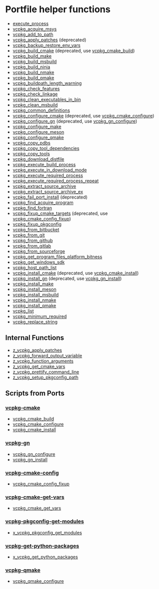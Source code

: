 <!-- Run regenerate.ps1 to extract scripts documentation -->

# Portfile helper functions
- [execute\_process](execute_process.md)
- [vcpkg\_acquire\_msys](vcpkg_acquire_msys.md)
- [vcpkg\_add\_to\_path](vcpkg_add_to_path.md)
- [vcpkg\_apply\_patches](vcpkg_apply_patches.md) (deprecated)
- [vcpkg\_backup\_restore\_env\_vars](vcpkg_backup_restore_env_vars.md)
- [vcpkg\_build\_cmake](vcpkg_build_cmake.md) (deprecated, use [vcpkg\_cmake\_build](ports/vcpkg-cmake/vcpkg_cmake_build.md))
- [vcpkg\_build\_make](vcpkg_build_make.md)
- [vcpkg\_build\_msbuild](vcpkg_build_msbuild.md)
- [vcpkg\_build\_ninja](vcpkg_build_ninja.md)
- [vcpkg\_build\_nmake](vcpkg_build_nmake.md)
- [vcpkg\_build\_qmake](vcpkg_build_qmake.md)
- [vcpkg\_buildpath\_length\_warning](vcpkg_buildpath_length_warning.md)
- [vcpkg\_check\_features](vcpkg_check_features.md)
- [vcpkg\_check\_linkage](vcpkg_check_linkage.md)
- [vcpkg\_clean\_executables\_in\_bin](vcpkg_clean_executables_in_bin.md)
- [vcpkg\_clean\_msbuild](vcpkg_clean_msbuild.md)
- [vcpkg\_common\_definitions](vcpkg_common_definitions.md)
- [vcpkg\_configure\_cmake](vcpkg_configure_cmake.md) (deprecated, use [vcpkg\_cmake\_configure](ports/vcpkg-cmake/vcpkg_cmake_configure.md))
- [vcpkg\_configure\_gn](vcpkg_configure_gn.md) (deprecated, use [vcpkg\_gn\_configure](ports/vcpkg-gn/vcpkg_gn_configure.md))
- [vcpkg\_configure\_make](vcpkg_configure_make.md)
- [vcpkg\_configure\_meson](vcpkg_configure_meson.md)
- [vcpkg\_configure\_qmake](vcpkg_configure_qmake.md)
- [vcpkg\_copy\_pdbs](vcpkg_copy_pdbs.md)
- [vcpkg\_copy\_tool\_dependencies](vcpkg_copy_tool_dependencies.md)
- [vcpkg\_copy\_tools](vcpkg_copy_tools.md)
- [vcpkg\_download\_distfile](vcpkg_download_distfile.md)
- [vcpkg\_execute\_build\_process](vcpkg_execute_build_process.md)
- [vcpkg\_execute\_in\_download\_mode](vcpkg_execute_in_download_mode.md)
- [vcpkg\_execute\_required\_process](vcpkg_execute_required_process.md)
- [vcpkg\_execute\_required\_process\_repeat](vcpkg_execute_required_process_repeat.md)
- [vcpkg\_extract\_source\_archive](vcpkg_extract_source_archive.md)
- [vcpkg\_extract\_source\_archive\_ex](vcpkg_extract_source_archive_ex.md)
- [vcpkg\_fail\_port\_install](vcpkg_fail_port_install.md) (deprecated)
- [vcpkg\_find\_acquire\_program](vcpkg_find_acquire_program.md)
- [vcpkg\_find\_fortran](vcpkg_find_fortran.md)
- [vcpkg\_fixup\_cmake\_targets](vcpkg_fixup_cmake_targets.md) (deprecated, use [vcpkg\_cmake\_config\_fixup](ports/vcpkg-cmake-config/vcpkg_cmake_config_fixup.md))
- [vcpkg\_fixup\_pkgconfig](vcpkg_fixup_pkgconfig.md)
- [vcpkg\_from\_bitbucket](vcpkg_from_bitbucket.md)
- [vcpkg\_from\_git](vcpkg_from_git.md)
- [vcpkg\_from\_github](vcpkg_from_github.md)
- [vcpkg\_from\_gitlab](vcpkg_from_gitlab.md)
- [vcpkg\_from\_sourceforge](vcpkg_from_sourceforge.md)
- [vcpkg\_get\_program\_files\_platform\_bitness](vcpkg_get_program_files_platform_bitness.md)
- [vcpkg\_get\_windows\_sdk](vcpkg_get_windows_sdk.md)
- [vcpkg\_host\_path\_list](vcpkg_host_path_list.md)
- [vcpkg\_install\_cmake](vcpkg_install_cmake.md) (deprecated, use [vcpkg\_cmake\_install](ports/vcpkg-cmake/vcpkg_cmake_install.md))
- [vcpkg\_install\_gn](vcpkg_install_gn.md) (deprecated, use [vcpkg\_gn\_install](ports/vcpkg-gn/vcpkg_gn_install.md))
- [vcpkg\_install\_make](vcpkg_install_make.md)
- [vcpkg\_install\_meson](vcpkg_install_meson.md)
- [vcpkg\_install\_msbuild](vcpkg_install_msbuild.md)
- [vcpkg\_install\_nmake](vcpkg_install_nmake.md)
- [vcpkg\_install\_qmake](vcpkg_install_qmake.md)
- [vcpkg\_list](vcpkg_list.md)
- [vcpkg\_minimum\_required](vcpkg_minimum_required.md)
- [vcpkg\_replace\_string](vcpkg_replace_string.md)

## Internal Functions

- [z\_vcpkg\_apply\_patches](internal/z_vcpkg_apply_patches.md)
- [z\_vcpkg\_forward\_output\_variable](internal/z_vcpkg_forward_output_variable.md)
- [z\_vcpkg\_function\_arguments](internal/z_vcpkg_function_arguments.md)
- [z\_vcpkg\_get\_cmake\_vars](internal/z_vcpkg_get_cmake_vars.md)
- [z\_vcpkg\_prettify\_command\_line](internal/z_vcpkg_prettify_command_line.md)
- [z\_vcpkg\_setup\_pkgconfig\_path](internal/z_vcpkg_setup_pkgconfig_path.md)

## Scripts from Ports

### [vcpkg-cmake](ports/vcpkg-cmake.md)

- [vcpkg\_cmake\_build](ports/vcpkg-cmake/vcpkg_cmake_build.md)
- [vcpkg\_cmake\_configure](ports/vcpkg-cmake/vcpkg_cmake_configure.md)
- [vcpkg\_cmake\_install](ports/vcpkg-cmake/vcpkg_cmake_install.md)

### [vcpkg-gn](ports/vcpkg-gn.md)

- [vcpkg\_gn\_configure](ports/vcpkg-gn/vcpkg_gn_configure.md)
- [vcpkg\_gn\_install](ports/vcpkg-gn/vcpkg_gn_install.md)

### [vcpkg-cmake-config](ports/vcpkg-cmake-config.md)

- [vcpkg\_cmake\_config\_fixup](ports/vcpkg-cmake-config/vcpkg_cmake_config_fixup.md)

### [vcpkg-cmake-get-vars](ports/vcpkg-cmake-get-vars.md)

- [vcpkg\_cmake\_get\_vars](ports/vcpkg-cmake-get-vars/vcpkg_cmake_get_vars.md)

### [vcpkg-pkgconfig-get-modules](ports/vcpkg-pkgconfig-get-modules.md)

- [x\_vcpkg\_pkgconfig\_get\_modules](ports/vcpkg-pkgconfig-get-modules/x_vcpkg_pkgconfig_get_modules.md)

### [vcpkg-get-python-packages](ports/vcpkg-get-python-packages.md)

- [x\_vcpkg\_get\_python\_packages](ports/vcpkg-get-python-packages/x_vcpkg_get_python_packages.md)

### [vcpkg-qmake](ports/vcpkg-qmake.md)

- [vcpkg\_qmake\_configure](ports/vcpkg-qmake/vcpkg_qmake_configure.md)
